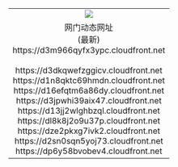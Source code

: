 ﻿<table>
  <tr></tr>
  <tr><td colspan=2 align=center><img src="https://d3m966qyfx3ypc.cloudfront.net/Up/oGate.jpg" /></td></tr>
  <tr><td colspan=2 align=center>网门动态网址<br/>(最新)
<br>https://d3m966qyfx3ypc.cloudfront.net
<br/>
<br>https://d3dkqwefzggicv.cloudfront.net
<br>https://d1n8qktc69hmdn.cloudfront.net
<br>https://d16efqtm6a86dy.cloudfront.net
<br>https://d3jpwhi39aix47.cloudfront.net
<br>https://d13jj2wlghbzql.cloudfront.net
<br>https://dl8k8j2o9u37p.cloudfront.net
<br>https://dze2pkxg7ivk2.cloudfront.net
<br>https://d2sn0sqn5yoj73.cloudfront.net
<br>https://dp6y58bvobev4.cloudfront.net
    </td>
  </tr>
</table>
